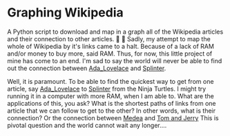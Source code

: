 # Graphing Wikipedia
A Python script to download and map in a graph all of the Wikipedia articles and their connection to other articles. :snake: :page_facing_up: 
Sadly, my attempt to map the whole of Wikipedia by it's links came to a halt. Because of a lack of RAM and/or money to buy more, said RAM.  Thus, for now, this little project of mine has come to an end.
I'm sad to say the world will never be able to find out the connection between [Ada_Lovelace](https://en.wikipedia.org/wiki/Ada_Lovelace) and [Splinter](https://en.wikipedia.org/wiki/Splinter_(Teenage_Mutant_Ninja_Turtles)).









Well, it is paramount. To be able to find the quickest way to get from one article, say [Ada_Lovelace](https://en.wikipedia.org/wiki/Ada_Lovelace) to [Splinter](https://en.wikipedia.org/wiki/Splinter_(Teenage_Mutant_Ninja_Turtles)) from the Ninja Turtles.
I might try running it in a computer with more RAM, when I am able to.
What are the applications of this, you ask?
What is the shortest paths of links from one article that we can follow to get to the other? In other words, what is their connection?
Or the connection between [Medea](https://en.wikipedia.org/wiki/Medea) and [Tom and Jerry](https://en.wikipedia.org/wiki/Tom_and_Jerry)
This is pivotal question and the world cannot wait any longer....
